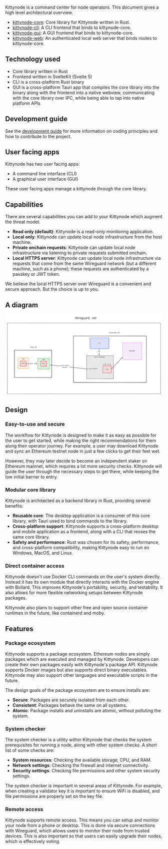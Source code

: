 Kittynode is a command center for node operators. This document gives a high level architectural overview.

- [kittynode-core](https://github.com/kittynode/kittynode/tree/main/packages/core): Core library for Kittynode written in Rust.
- [kittynode-cli](https://github.com/kittynode/kittynode/tree/main/packages/cli): A CLI frontend that binds to kittynode-core.
- [kittynode-gui](https://github.com/kittynode/kittynode/tree/main/packages/gui): A GUI frontend that binds to kittynode-core.
- [kittynode-web](https://github.com/kittynode/kittynode/tree/main/packages/web): An authenticated local web server that binds routes to kittynode-core.

## Technology used

- Core library written in Rust
- Frontend written in SvelteKit (Svelte 5)
- CLI is a cross-platform Rust binary
- GUI is a cross-platform Tauri app that compiles the core library into the binary along with the frontend into a native webview, communicating with the core library over IPC, while being able to tap into native platform APIs

## Development guide

See the [development guide](https://kittynode.io/development/development-guide) for more information on coding principles and how to contribute to the project.

## User facing apps

Kittynode has two user facing apps:

- A command line interface (CLI)
- A graphical user interface (GUI)

These user facing apps manage a kittynode through the core library.

## Capabilities

There are several capabilities you can add to your Kittynode which augment the threat model.

- **Read only (default)**: Kittynode is a read-only monitoring application.
- **Local only**: Kittynode can update local node infrastructure from the host machine.
- **Private onchain requests**: Kittynode can update local node infrastructure via listening to private requests submitted onchain.
- **Local HTTPS server**: Kittynode can update local node infrastructure via requests that come from the same Wireguard network (but a different machine, such as a phone); these requests are authenticated by a passkey or JWT token.

We believe the local HTTPS server over Wireguard is a convenient and secure approach. But the choice is up to you.

## A diagram

![Kittynode architecture diagram](../assets/diagrams/diagram.svg)

## Design

### Easy-to-use and secure

The workflow for Kittynode is designed to make it as easy as possible for the user to get started, while making the right recommendations for them along their operator journey. For example, a user may download Kittynode and sync an Ethereum testnet node in just a few clicks to get their feet wet.

However, they may later decide to become an independent staker on Ethereum mainnet, which requires a lot more security checks. Kittynode will guide the user through the necessary steps to get there, while keeping the low initial barrier to entry.

### Modular core library

Kittynode is architected as a backend library in Rust, providing several benefits:

- **Reusable core**: The desktop application is a consumer of this core library, with Tauri used to bind commands to the library.
- **Cross-platform support**: Kittynode supports a cross-platform desktop and mobile application as a frontend, along with a CLI that reuses the same core library.
- **Safety and performance**: Rust was chosen for its safety, performance, and cross-platform compatibility, making Kittynode easy to run on Windows, MacOS, and Linux.

### Direct container access

Kittynode doesn't use Docker CLI commands on the user's system directly. Instead it has its own module that directly interacts with the Docker engine with Bollard. This improves Kittynode's portability, security, and testability. It also allows for more flexible networking setups between Kittynode packages.

Kittynode also plans to support other free and open source container runtimes in the future, like containerd and moby.

## Features

### Package ecosystem

Kittynode supports a package ecosystem. Ethereum nodes are simply packages which are executed and managed by Kittynode. Developers can create their own packages easily with Kittynode's package API. Kittynode supports Docker images but also supports direct binary executables. Kittynode may also support other languages and executable scripts in the future.

The design goals of the package ecosystem are to ensure installs are:

- **Secure**: Packages are securely isolated from each other.
- **Consistent**: Packages behave the same on all systems.
- **Atomic**: Package installs and uninstalls are atomic, without polluting the system.

### System checker

The system checker is a utility within Kittynode that checks the system prerequisites for running a node, along with other system checks. A short list of some checks are:

- **System resources**: Checking the available storage, CPU, and RAM.
- **Network settings**: Checking the firewall and internet connectivity.
- **Security settings**: Checking file permissions and other system security settings.

The system checker is important in several areas of Kittynode. For example, when creating a validator key it is important to ensure WiFi is disabled, and file permissions are properly set on the key file.

### Remote access

Kittynode supports remote access. This means you can setup and monitor your node from a phone or desktop. This is done via secure connections with Wireguard, which allows users to monitor their node from trusted devices. This is also important so that users can easily upgrade their nodes, which is effectively voting.
